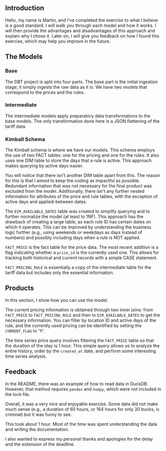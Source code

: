 ## Introduction

Hello, my name is Martin, and I've completed the exercise to what I believe is a good standard. I will walk you through each model and how it works. I will then provide the advantages and disadvantages of this approach and explain why I chose it. Later on, I will give you feedback on how I found this exercise, which may help you improve in the future.

## The Models

### Base

The DBT project is split into four parts. The base part is the initial ingestion stage; it simply ingests the raw data as it is. We have two models that correspond to the prices and the rules.

### Intermediate

The intermediate models apply preparatory data transformations to the base models. The only transformation done here is a JSON flattening of the tariff data.

### Kimball Schema

The Kimball schema is where we have our models. This schema employs the use of two FACT tables: one for the pricing and one for the rules. It also uses one DIM table to store the days that a rule is active. This approach makes querying by active days easier.

You will notice that there isn't another DIM table apart from this. The reason for this is that I aimed to keep the coding as impactful as possible. Redundant information that was not necessary for the final product was excluded from the model. Additionally, there isn't any further nested information for attributes of the price and rule tables, with the exception of active days and applied-between dates.

The `DIM_AVAILABLE_DATES` table was created to simplify querying and to further normalize the model (at least to 1NF). This approach has the drawback of creating a large table, as each rule ID has certain dates on which it operates. This can be improved by understanding the business logic further (e.g., using weekends or weekdays as days instead of numbers) and possibly including days when a rule is NOT applied.

`FACT_PRICE` is the fact table for the price data. The most recent addition is a flag indicating whether a `price_id` is the currently used one. This allows for tracking both historical and current records with a simple CASE statement.

`FACT_PRICING_RULE` is essentially a copy of the intermediate table for the tariff data but includes only the essential information.

## Products

In this section, I show how you can use the model.

The current pricing information is obtained through two inner joins: from `FACT_PRICE` to `FACT_PRICING_RULE` and then to `DIM_AVAILABLE_DATES` to get the necessary information. You can filter by location ID and active days of the rule, and the currently used pricing can be identified by setting the `CURRENT_FLAG` to 'Y'.

The time series price query involves filtering the `FACT_PRICE` table so that the duration of the stay is 1 hour. This simple query allows us to analyze the entire history, order by the `created_at` date, and perform some interesting time series analysis.

## Feedback

In the README, there was an example of how to read data in DuckDB. However, that method requires `pandas` and `numpy`, which were not included in the lock file.

Overall, it was a very nice and enjoyable exercise. Some data did not make much sense (e.g., a duration of 60 hours, or 164 hours for only 30 bucks, is criminal) but it was funny to see.

This took about 1 hour. Most of the time was spent understanding the data and writing the documentation.

I also wanted to express my personal thanks and apologies for the delay and the extension of the deadline.


